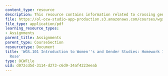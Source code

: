 ```yaml
---
content_type: resource
description: This resource contains information related to crossing gender boundaries.
file: https://ol-ocw-studio-app-production.s3.amazonaws.com/courses/wgs-101-introduction-to-womens-and-gender-studies-fall-2014/d072cd5d3114d273c6d934af4223eeab_MITWGS_101F14_Hwork12.pdf
file_type: application/pdf
learning_resource_types:
- Assignments
parent_title: Assignments
parent_type: CourseSection
resourcetype: Document
title: 'WGS.101 Introduction to Women''s and Gender Studies: Homework 12 Ma Vie en
  Rose'
type: OCWFile
uid: d072cd5d-3114-d273-c6d9-34af4223eeab
---
```

